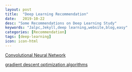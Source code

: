 ```yaml
---
layout: post
title:  "Deep Learning Recommendation"
date:   2019-10-22
desc: "Some Recommendations on Deep Learning Study"
keywords: "Jalpc,Jekyll,deep learning,website,blog,easy"
categories: [Recommendation]
tags: [deep-learning]
icon: icon-html
---
```


[Convolutional Neural Network](http://cs231n.github.io/convolutional-networks/)

[gradient descent optimization algorithms](http://ruder.io/optimizing-gradient-descent/)
